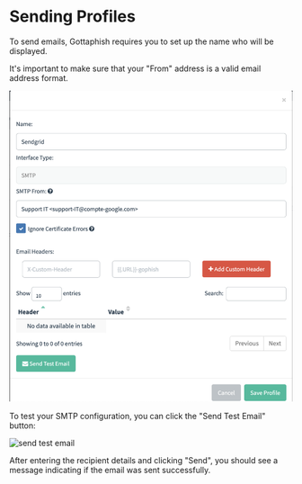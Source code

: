 # Sending Profiles

To send emails, Gottaphish requires you to set up the name who will be displayed.

It's important to make sure that your "From" address is a valid email address format.

![](../.gitbook/assets/image.png)

To test your SMTP configuration, you can click the "Send Test Email" button:



![send test email](http://imgur.com/GjSHL6W.png)

After entering the recipient details and clicking "Send", you should see a message indicating if the email was sent successfully.

